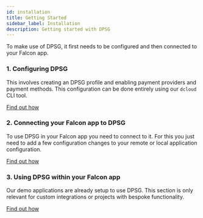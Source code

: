 ```yaml
---
id: installation
title: Getting Started
sidebar_label: Installation
description: Getting started with DPSG
---
```


To make use of DPSG, it first needs to be configured and then connected to your Falcon app.

### 1. Configuring DPSG 

This involves creating an DPSG profile and enabling payment providers and payment methods.
This configuration can be done entirely using our `dcloud` CLI tool.

[Find out how](config)

### 2. Connecting your Falcon app to DPSG

To use DPSG in your Falcon app you need to connect to it. For this you just need to add a few configuration changes to your remote or local application configuration.

[Find out how](connect)

### 3. Using DPSG within your Falcon app

Our demo applications are already setup to use DPSG. This section is only relevant for custom integrations or projects with bespoke functionality.

[Find out how](usage)
